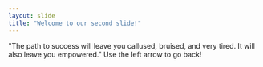 ```yaml
---
layout: slide
title: "Welcome to our second slide!"
---
```

"The path to success will leave you callused, bruised, and very tired. It will also leave you empowered."
Use the left arrow to go back!
